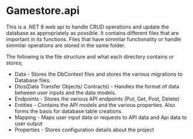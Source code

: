  # Gamestore.api
This is a .NET 8 web api to handle CRUD operations and update the database as appropriately as possible. It contains different files that are important in its functions. Files that have simmilar functionality or handle simmilar operations are stored in the same folder.

The following is the file structure and what each directory contains or stores;

- Data - Stores the DbContext files and stores the various migrations to Database files.
- Dtos(Data Transfer Objects/ Contracts) - Handles the format of data between user inputs and the data models.
- Endpoints - Stores the various API endpoints (Put, Get, Post, Delete)
- Entities - Contains the API models and the various properties. Also forms the basis for database table creations.
- Mapping - Maps user input data or requests to API data and Api data to user output
-  Properties - Stores configuration details about the project
